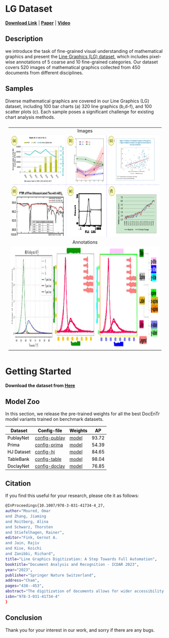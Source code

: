 # LG Dataset

[**Download Link**](https://drive.google.com/drive/folders/128mshEziUfrWrFtVWVL8qpswbvmPTAkb?usp=sharing) | [**Paper**](https://link.springer.com/chapter/10.1007/978-3-031-41734-4_27) | [**Video**](https://youtu.be/dK3YmN62kJc)

## Description
we introduce the task of fine-grained visual understanding of mathematical graphics and present the [Line Graphics (LG) dataset](https://link.springer.com/chapter/10.1007/978-3-031-41734-4_27), which includes pixel-wise annotations of 5 coarse and 10 fine-grained categories. Our dataset covers 520 images of mathematical graphics collected from 450 documents from different disciplines.
 
## Samples
  Diverse mathematical graphics are covered in our Line Graphics (LG) dataset, including 100 bar charts (a) 320 line graphics (b,d-f), and 100 scatter plots (c). Each sample poses a significant challenge for existing chart analysis methods.

<table style="padding:10px">
     <tr>
        <td style="text-align:center">
            Images 
        </td>
    </tr>
    <tr>
        <td style="text-align:center"> 
            <img src="./samples/Picture1.png"  alt="1" width = 800px height = 320px >
        </td>
    </tr>
    <tr>
        <td style="text-align:center">
            Annotations 
        </td>
    </tr>
    <tr>
        <td style="text-align:center"> 
            <img src="./samples/Picture2.png"  alt="1" width = 750px height = 320px >
        </td>
    </tr>


</table>

# Getting Started 

#### Download the dataset from [Here](https://drive.google.com/drive/folders/128mshEziUfrWrFtVWVL8qpswbvmPTAkb?usp=sharing)

## Model Zoo
In this section, we release the pre-trained weights for all the best DocEnTr model variants trained on benchmark datasets.

<table class="tg">
<thead>
  <tr>
    <th class="tg-amwm"><span style="font-style:normal;text-decoration:none;color:#000;background-color:transparent">Dataset</span></th>
    <th class="tg-amwm"><span style="font-style:normal;text-decoration:none;color:#000;background-color:transparent">Config-file</span></th>
    <th class="tg-amwm"><span style="font-style:normal;text-decoration:none;color:#000;background-color:transparent">Weights</span></th>
    <th class="tg-amwm"><span style="font-style:normal;text-decoration:none;color:#000;background-color:transparent">AP</span></th>
  </tr>
</thead>
<tbody>
  <tr>
    <td class="tg-baqh"><span style="font-weight:400;font-style:normal;text-decoration:none;color:#000;background-color:transparent">PublayNet</span></td>
    <td class="tg-baqh"><span style="font-weight:400;font-style:normal;text-decoration:none;color:#000;background-color:transparent"><a href=https://github.com/ayanban011/SwinDocSegmenter/blob/main/configs/coco/instance-segmentation/swin/config_publay.yaml>config-publay</a></span></td>
    <td class="tg-baqh"><span style="font-weight:400;font-style:normal;text-decoration:none;color:#000;background-color:transparent"><a href=https://drive.google.com/file/d/1DCxG2MCza_z-yB3bLcaVvVR4Jik00Ecq/view?usp=share_link>model</a></span></td>
    <td class="tg-baqh"><span style="font-weight:400;font-style:normal;text-decoration:none;color:#000;background-color:transparent">93.72</span></td>
  </tr>
  <tr>
    <td class="tg-baqh"><span style="font-weight:400;font-style:normal;text-decoration:none;color:#000;background-color:transparent">Prima</span></td>
    <td class="tg-baqh"><span style="font-weight:400;font-style:normal;text-decoration:none;color:#000;background-color:transparent"><a href=https://github.com/ayanban011/SwinDocSegmenter/blob/main/configs/coco/instance-segmentation/swin/config_prima.yaml>config-prima</a></span></td>
    <td class="tg-baqh"><span style="font-weight:400;font-style:normal;text-decoration:none;color:#000;background-color:transparent"><a href=https://drive.google.com/file/d/1DNX9HQ0aG5ws0HCTFBUeV__rTlifNsvq/view?usp=share_link>model</a></span></td>
    <td class="tg-baqh"><span style="font-weight:400;font-style:normal;text-decoration:none;color:#000;background-color:transparent">54.39</span></td>
  </tr>
  <tr>
    <td class="tg-baqh"><span style="font-weight:400;font-style:normal;text-decoration:none;color:#000;background-color:transparent">HJ Dataset</span></td>
    <td class="tg-baqh"><span style="font-weight:400;font-style:normal;text-decoration:none;color:#000;background-color:transparent"><a href=https://github.com/ayanban011/SwinDocSegmenter/blob/main/configs/coco/instance-segmentation/swin/config_hj.yaml>config-hj</a></span></td>
    <td class="tg-baqh"><span style="font-weight:400;font-style:normal;text-decoration:none;color:#000;background-color:transparent"><a href=https://drive.google.com/file/d/1DNX9HQ0aG5ws0HCTFBUeV__rTlifNsvq/view?usp=share_link>model</a></span></td>
    <td class="tg-baqh"><span style="font-weight:400;font-style:normal;text-decoration:none;color:#000;background-color:transparent">84.65</span></td>
  </tr>
  <tr>
    <td class="tg-baqh"><span style="font-weight:400;font-style:normal;text-decoration:none;color:#000;background-color:transparent">TableBank</span></td>
    <td class="tg-baqh"><span style="font-weight:400;font-style:normal;text-decoration:none;color:#000;background-color:transparent"><a href=https://github.com/ayanban011/SwinDocSegmenter/blob/main/configs/coco/instance-segmentation/swin/config_table.yaml>config-table</a></span></td>
    <td class="tg-baqh"><span style="font-weight:400;font-style:normal;text-decoration:none;color:#000;background-color:transparent"><a href=https://drive.google.com/file/d/17DD9ASe3p3nLGEYhNCG0hbTURg8qNakC/view?usp=share_link>model</a></span></td>
    <td class="tg-baqh"><span style="font-weight:400;font-style:normal;text-decoration:none;color:#000;background-color:transparent">98.04</span></td>
  </tr>
  <tr>
    <td class="tg-baqh"><span style="font-weight:400;font-style:normal;text-decoration:none;color:#000;background-color:transparent">DoclayNet</span></td>
    <td class="tg-baqh"><span style="font-weight:400;font-style:normal;text-decoration:none;color:#000;background-color:transparent"><a href=https://github.com/ayanban011/SwinDocSegmenter/blob/main/configs/coco/instance-segmentation/swin/config_doclay.yaml>config-doclay</a></span></td>
    <td class="tg-baqh"><span style="font-weight:400;font-style:normal;text-decoration:none;color:#000;background-color:transparent"><a href=https://drive.google.com/file/d/1kMUnmdliyWWlXV9L8gQGvmS-h_mkM_mR/view?usp=share_link>model</a></span></td>
    <td class="tg-baqh"><span style="font-weight:400;font-style:normal;text-decoration:none;color:#000;background-color:transparent">76.85</span></td>
  </tr>
</tbody>
</table>

## Citation

If you find this useful for your research, please cite it as follows:

```bash
@InProceedings{10.1007/978-3-031-41734-4_27,
author="Moured, Omar
and Zhang, Jiaming
and Roitberg, Alina
and Schwarz, Thorsten
and Stiefelhagen, Rainer",
editor="Fink, Gernot A.
and Jain, Rajiv
and Kise, Koichi
and Zanibbi, Richard",
title="Line Graphics Digitization: A Step Towards Full Automation",
booktitle="Document Analysis and Recognition - ICDAR 2023",
year="2023",
publisher="Springer Nature Switzerland",
address="Cham",
pages="438--453",
abstract="The digitization of documents allows for wider accessibility and reproducibility. While automatic digitization of document layout and text content has been a long-standing focus of research, this problem in regard to graphical elements, such as statistical plots, has been under-explored. In this paper, we introduce the task of fine-grained visual understanding of mathematical graphics and present the Line Graphics (LG) dataset, which includes pixel-wise annotations of 5 coarse and 10 fine-grained categories. Our dataset covers 520 images of mathematical graphics collected from 450 documents from different disciplines. Our proposed dataset can support two different computer vision tasks, i.e., semantic segmentation and object detection. To benchmark our LG dataset, we explore 7 state-of-the-art models. To foster further research on the digitization of statistical graphs, we will make the dataset, code and models publicly available to the community.",
isbn="978-3-031-41734-4"
}
```

## Conclusion
Thank you for your interest in our work, and sorry if there are any bugs.
